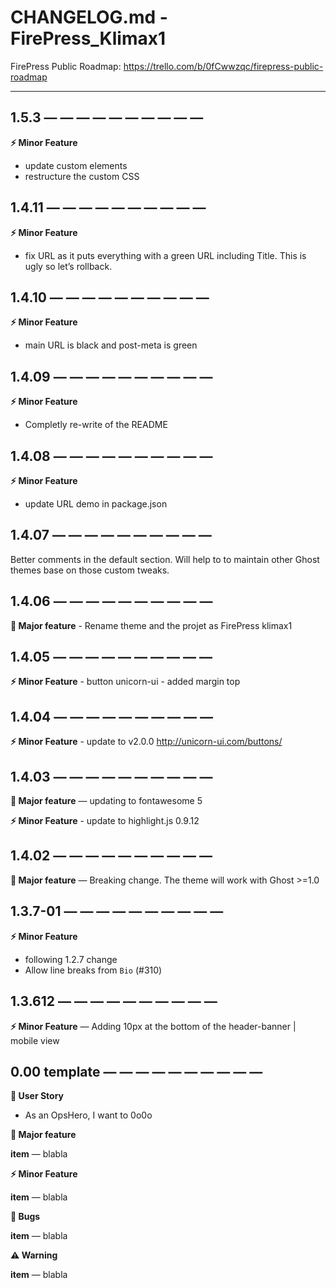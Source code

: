 # CHANGELOG.md - FirePress_Klimax1

FirePress Public Roadmap:
https://trello.com/b/0fCwwzqc/firepress-public-roadmap

---

## 1.5.3 — — — — — — — — — —

**⚡️ Minor Feature**

- update custom elements
- restructure the custom CSS

## 1.4.11 — — — — — — — — — —

**⚡️ Minor Feature**

- fix URL as it puts everything with a green URL including Title. This is ugly so let’s rollback. 

## 1.4.10 — — — — — — — — — —

**⚡️ Minor Feature**

- main URL is black and post-meta is green

## 1.4.09 — — — — — — — — — —
  
**⚡️ Minor Feature**

- Completly re-write of the README

## 1.4.08 — — — — — — — — — —
  
**⚡️ Minor Feature**

- update URL demo in package.json

## 1.4.07 — — — — — — — — — —

Better comments in the default section. Will help to to maintain other Ghost themes base on those custom tweaks.

## 1.4.06 — — — — — — — — — —

**🚀 Major feature** - Rename theme and the projet as FirePress klimax1

## 1.4.05 — — — — — — — — — —

**⚡️ Minor Feature**  - button unicorn-ui - added margin top

## 1.4.04 — — — — — — — — — —

**⚡️ Minor Feature**  - update to v2.0.0 http://unicorn-ui.com/buttons/

## 1.4.03 — — — — — — — — — —

**🚀 Major feature** — updating to fontawesome 5

**⚡️ Minor Feature**  - update to highlight.js 0.9.12


## 1.4.02 — — — — — — — — — —

**🚀 Major feature** — Breaking change. The theme will work with Ghost >=1.0

## 1.3.7-01 — — — — — — — — — —

**⚡️ Minor Feature** 
- following 1.2.7 change
- Allow line breaks from `Bio` (#310)

## 1.3.612 — — — — — — — — — —

**⚡️ Minor Feature** — Adding 10px at the bottom of the header-banner | mobile view 


## 0.00 template — — — — — — — — — —

**🎨 User Story**
- As an OpsHero, I want to 0o0o

**🚀 Major feature**

**item** — blabla

**⚡️ Minor Feature**

**item** — blabla

**🐛 Bugs**

**item** — blabla

**⚠️ Warning**

**item** — blabla


